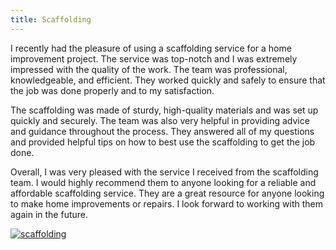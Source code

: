 ```yaml
---
title: Scaffolding
---
```


I recently had the pleasure of using a scaffolding service for a home improvement project. The service was top-notch and I was extremely impressed with the quality of the work. The team was professional, knowledgeable, and efficient. They worked quickly and safely to ensure that the job was done properly and to my satisfaction.

The scaffolding was made of sturdy, high-quality materials and was set up quickly and securely. The team was also very helpful in providing advice and guidance throughout the process. They answered all of my questions and provided helpful tips on how to best use the scaffolding to get the job done.

Overall, I was very pleased with the service I received from the scaffolding team. I would highly recommend them to anyone looking for a reliable and affordable scaffolding service. They are a great resource for anyone looking to make home improvements or repairs. I look forward to working with them again in the future.

[![scaffolding](<https://dabuttonfactory.com/button.png?t=CHECK+SERVICE&f=Noto+Sans-Bold&ts=26&tc=fff&hp=45&vp=20&c=11&bgt=unicolored&bgc=4bd42f>)](<https://www.bark.com/?a_aid=5d2d0e83cdc39>)